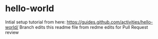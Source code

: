 # hello-world
Intial setup tutorial from here: https://guides.github.com/activities/hello-world/
Branch edits this readme file from redme edits for Pull Request review
